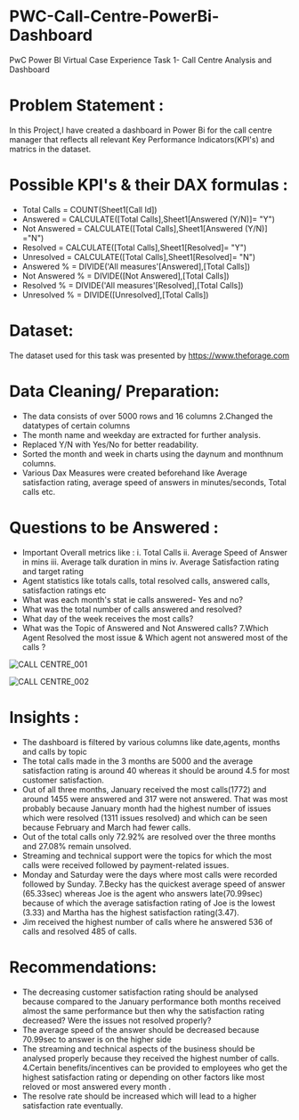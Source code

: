 # PWC-Call-Centre-PowerBi-Dashboard

PwC Power BI Virtual Case Experience Task 1- Call Centre Analysis and Dashboard

# Problem Statement :

In this Project,I have created a dashboard in Power Bi for the call centre manager that reflects all relevant Key Performance Indicators(KPI's) and matrics in the dataset.

# Possible KPI's & their DAX formulas :

- Total Calls = COUNT(Sheet1[Call Id])
- Answered = CALCULATE([Total Calls],Sheet1[Answered (Y/N)]= "Y")
- Not Answered = CALCULATE([Total Calls],Sheet1[Answered (Y/N)] ="N")
- Resolved = CALCULATE([Total Calls],Sheet1[Resolved]= "Y")
- Unresolved = CALCULATE([Total Calls],Sheet1[Resolved]= "N")
- Answered % = DIVIDE('All measures'[Answered],[Total Calls])
- Not Answered % = DIVIDE([Not Answered],[Total Calls])
- Resolved % = DIVIDE('All measures'[Resolved],[Total Calls])
- Unresolved % = DIVIDE([Unresolved],[Total Calls])

# Dataset:
The dataset used for this task was presented by https://www.theforage.com

# Data Cleaning/ Preparation:
- The data consists of over 5000 rows and 16 columns 2.Changed the datatypes of certain columns
- The month name and weekday are extracted for further analysis.
- Replaced Y/N with Yes/No for better readability.
- Sorted the month and week in charts using the daynum and monthnum columns.
- Various Dax Measures were created beforehand like Average satisfaction rating, average speed of answers in minutes/seconds, Total calls etc.

# Questions to be Answered :
- Important Overall metrics like : i. Total Calls ii. Average Speed of Answer in mins iii. Average talk duration in mins iv. Average Satisfaction rating and target rating
- Agent statistics like totals calls, total resolved calls, answered calls, satisfaction ratings etc
- What was each month's stat ie calls answered- Yes and no?
- What was the total number of calls answered and resolved?
- What day of the week receives the most calls?
- What was the Topic of Answered and Not Answered calls? 7.Which Agent Resolved the most issue & Which agent not answered most of the calls ?


![CALL CENTRE_001](https://github.com/Bhagyaak47/PWC-Call-Centre-PowerBi-Dashboard/assets/152842490/de1fabd1-46b1-4ccc-b3f7-89cf5078e528)

![CALL CENTRE_002](https://github.com/Bhagyaak47/PWC-Call-Centre-PowerBi-Dashboard/assets/152842490/3a5528e6-b4d7-4916-a553-3a772acfd001)


# Insights :
- The dashboard is filtered by various columns like date,agents, months and calls by topic
- The total calls made in the 3 months are 5000 and the average satisfaction rating is around 40 whereas it should be around 4.5 for most customer satisfaction.
- Out of all three months, January received the most calls(1772) and around 1455 were answered and 317 were not answered. That was most probably because January month had the highest number of issues which were resolved (1311 issues resolved) and which can be seen because February and March had fewer calls.
- Out of the total calls only 72.92% are resolved over the three months and 27.08% remain unsolved.
- Streaming and technical support were the topics for which the most calls were received followed by payment-related issues.
- Monday and Saturday were the days where most calls were recorded followed by Sunday. 7.Becky has the quickest average speed of answer (65.33sec) whereas Joe is the agent who answers late(70.99sec) because of which the average satisfaction rating of Joe is the lowest (3.33) and Martha has the highest satisfaction rating(3.47).
- Jim received the highest number of calls where he answered 536 of calls and resolved 485 of calls.

# Recommendations:
- The decreasing customer satisfaction rating should be analysed because compared to the January performance both months received almost the same performance but then why the satisfaction rating decreased? Were the issues not resolved properly?
- The average speed of the answer should be decreased because 70.99sec to answer is on the higher side
- The streaming and technical aspects of the business should be analysed properly because they received the highest number of calls. 4.Certain benefits/incentives can be provided to employees who get the highest satisfaction rating or depending on other factors like most reloved or most answered every month .
- The resolve rate should be increased which will lead to a higher satisfaction rate eventually.

